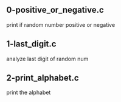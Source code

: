 ## 0-positive_or_negative.c

print if random number positive or negative

## 1-last_digit.c

analyze last digit of random num

## 2-print_alphabet.c

print the alphabet
